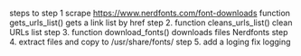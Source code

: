 steps to 
step 1
scrape https://www.nerdfonts.com/font-downloads
function gets_urls_list()
gets a link list by href
step 2.
function cleans_urls_list()
clean URLs list
step 3.
function download_fonts()
downloads files Nerdfonts
step 4.
extract files and copy to /usr/share/fonts/
step 5.
add a loging
fix logging
